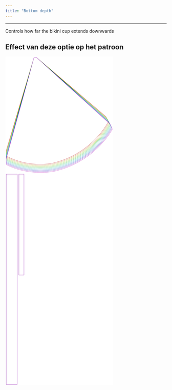 ```yaml
---
title: "Bottom depth"
---
```


***

Controls how far the bikini cup extends downwards

## Effect van deze optie op het patroon

![Deze afbeelding toont het effect van deze optie door meerdere varianten die een andere waarde hebben voor deze optie te vervangen](bee_bottomcupdepth_sample.svg "Effect van deze optie op het patroon")
